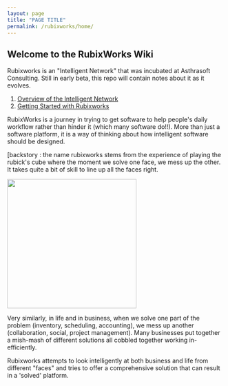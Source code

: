 ```yaml
---
layout: page
title: "PAGE TITLE"
permalink: /rubixworks/home/
---
```

## Welcome to the RubixWorks Wiki

Rubixworks is an "Intelligent Network" that was incubated at Asthrasoft Consulting. Still in early beta, this repo will contain notes about it as it evolves. 

 1. [Overview of the Intelligent Network](P001.md)
 2. [Getting Started with Rubixworks](P002.md)
 
RubixWorks is a journey in trying to get software to help people's daily workflow rather than hinder it (which many software do!!). More than just a software platform, it is a way of thinking about how intelligent software should be designed.

[backstory : the name rubixworks stems from the experience of playing the rubick's cube where the moment we solve one face, we mess up the other. It takes quite a bit of skill to line up all the faces right. 

[<img src="https://i.guim.co.uk/img/media/af8ee7ce17c44bfe5672bdd496ada5c0d2305780/0_261_3386_2031/master/3386.jpg?width=1200&height=1200&quality=85&auto=format&fit=crop&s=4673d6d3295863573a3322c9b0242668" width="300" height="300">](https://i.guim.co.uk/img/media/af8ee7ce17c44bfe5672bdd496ada5c0d2305780/0_261_3386_2031/master/3386.jpg?width=1200&height=1200&quality=85&auto=format&fit=crop&s=4673d6d3295863573a3322c9b0242668)

Very similarly, in life and in business, when we solve one part of the problem (inventory, scheduling, accounting), we mess up another (collaboration, social, project management). Many businesses put together a mish-mash of different solutions all cobbled together working in-efficiently.

Rubixworks attempts to look intelligently at both business and life from different "faces" and tries to offer a comprehensive solution that can result in a 'solved' platform.

<!--stackedit_data:
eyJoaXN0b3J5IjpbLTEwMTM5NDAxOTRdfQ==
-->